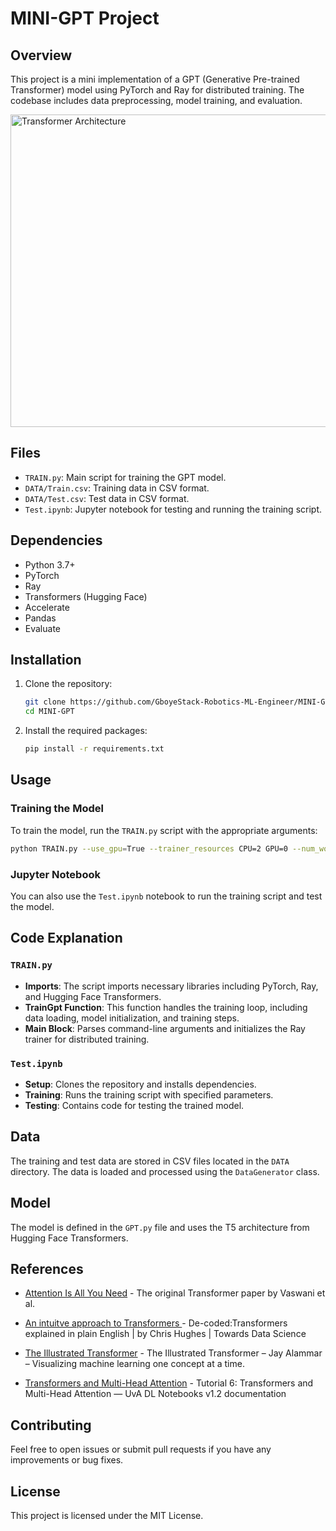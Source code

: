 # MINI-GPT Project

## Overview

This project is a mini implementation of a GPT (Generative Pre-trained Transformer) model using PyTorch and Ray for distributed training. The codebase includes data preprocessing, model training, and evaluation.

<img src="https://github.com/user-attachments/assets/0b22c136-b132-4628-8781-300fc5da11d2" alt="Transformer Architecture" width="800" height="500">

## Files

- `TRAIN.py`: Main script for training the GPT model.
- `DATA/Train.csv`: Training data in CSV format.
- `DATA/Test.csv`: Test data in CSV format.
- `Test.ipynb`: Jupyter notebook for testing and running the training script.

## Dependencies

- Python 3.7+
- PyTorch
- Ray
- Transformers (Hugging Face)
- Accelerate
- Pandas
- Evaluate

## Installation

1. Clone the repository:

   ```sh
   git clone https://github.com/GboyeStack-Robotics-ML-Engineer/MINI-GPT.git
   cd MINI-GPT
   ```

2. Install the required packages:
   ```sh
   pip install -r requirements.txt
   ```

## Usage

### Training the Model

To train the model, run the `TRAIN.py` script with the appropriate arguments:

```sh
python TRAIN.py --use_gpu=True --trainer_resources CPU=2 GPU=0 --num_workers=2 --resources_per_worker CPU=1 GPU=1
```

### Jupyter Notebook

You can also use the `Test.ipynb` notebook to run the training script and test the model.

## Code Explanation

### `TRAIN.py`

- **Imports**: The script imports necessary libraries including PyTorch, Ray, and Hugging Face Transformers.
- **TrainGpt Function**: This function handles the training loop, including data loading, model initialization, and training steps.
- **Main Block**: Parses command-line arguments and initializes the Ray trainer for distributed training.

### `Test.ipynb`

- **Setup**: Clones the repository and installs dependencies.
- **Training**: Runs the training script with specified parameters.
- **Testing**: Contains code for testing the trained model.

## Data

The training and test data are stored in CSV files located in the `DATA` directory. The data is loaded and processed using the `DataGenerator` class.

## Model

The model is defined in the `GPT.py` file and uses the T5 architecture from Hugging Face Transformers.

## References

- [Attention Is All You Need](https://arxiv.org/abs/1706.03762) - The original Transformer paper by Vaswani et al.

- [An intuitve approach to Transformers ](https://medium.com/towards-data-science/de-coded-transformers-explained-in-plain-english-877814ba6429) - De-coded:Transformers explained in plain English | by Chris Hughes | Towards Data Science

- [The Illustrated Transformer](https://jalammar.github.io/illustrated-transformer/) - The Illustrated Transformer – Jay Alammar – Visualizing machine learning one concept at a time.

- [Transformers and Multi-Head Attention](https://uvadlc-notebooks.readthedocs.io/en/latest/tutorial_notebooks/tutorial6/Transformers_and_MHAttention.html) - Tutorial 6: Transformers and Multi-Head Attention — UvA DL Notebooks v1.2 documentation

## Contributing

Feel free to open issues or submit pull requests if you have any improvements or bug fixes.

## License

This project is licensed under the MIT License.
